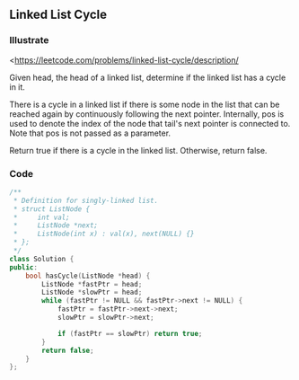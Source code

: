 ## Linked List Cycle
### Illustrate
<https://leetcode.com/problems/linked-list-cycle/description/

Given head, the head of a linked list, determine if the linked list has a cycle in it.

There is a cycle in a linked list if there is some node in the list that can be reached again by continuously following the next pointer. Internally, pos is used to denote the index of the node that tail's next pointer is connected to. Note that pos is not passed as a parameter.

Return true if there is a cycle in the linked list. Otherwise, return false.

### Code
```c++
/**
 * Definition for singly-linked list.
 * struct ListNode {
 *     int val;
 *     ListNode *next;
 *     ListNode(int x) : val(x), next(NULL) {}
 * };
 */
class Solution {
public:
    bool hasCycle(ListNode *head) {
        ListNode *fastPtr = head;
        ListNode *slowPtr = head;
        while (fastPtr != NULL && fastPtr->next != NULL) {
            fastPtr = fastPtr->next->next;
            slowPtr = slowPtr->next;

            if (fastPtr == slowPtr) return true;
        }
        return false;
    }
};
```
